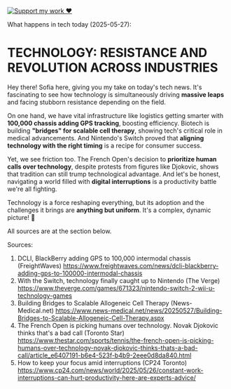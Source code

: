[![Support my work ❤️](https://img.shields.io/badge/Support%20my%20work%20❤️-orange?style=for-the-badge&logo=patreon&logoColor=white)](https://www.patreon.com/c/orobocigano)

What happens in tech today (2025-05-27):

# TECHNOLOGY: RESISTANCE AND REVOLUTION ACROSS INDUSTRIES

Hey there! Sofia here, giving you my take on today's tech news. It's fascinating to see how technology is simultaneously driving **massive leaps** and facing stubborn resistance depending on the field.

On one hand, we have vital infrastructure like logistics getting smarter with **100,000 chassis adding GPS tracking**, boosting efficiency. Biotech is building **"bridges" for scalable cell therapy**, showing tech's critical role in medical advancements. And Nintendo's Switch proved that **aligning technology with the right timing** is a recipe for consumer success.

Yet, we see friction too. The French Open's decision to **prioritize human calls over technology**, despite protests from figures like Djokovic, shows that tradition can still trump technological advantage. And let's be honest, navigating a world filled with **digital interruptions** is a productivity battle we're all fighting.

Technology is a force reshaping everything, but its adoption and the challenges it brings are **anything but uniform**. It's a complex, dynamic picture! 🤔

All sources are at the section below.

Sources:
1. DCLI, BlackBerry adding GPS to 100,000 intermodal chassis (FreightWaves)
   https://www.freightwaves.com/news/dcli-blackberry-adding-gps-to-100000-intermodal-chassis
2. With the Switch, technology finally caught up to Nintendo (The Verge)
   https://www.theverge.com/games/671323/nintendo-switch-2-wii-u-technology-games
3. Building Bridges to Scalable Allogeneic Cell Therapy (News-Medical.net)
   https://www.news-medical.net/news/20250527/Building-Bridges-to-Scalable-Allogeneic-Cell-Therapy.aspx
4. The French Open is picking humans over technology. Novak Djokovic thinks that's a bad call (Toronto Star)
   https://www.thestar.com/sports/tennis/the-french-open-is-picking-humans-over-technology-novak-djokovic-thinks-thats-a-bad-call/article_e6407191-b6e4-523f-b4b9-2eee0d8da840.html
5. How to keep your focus amid interruptions (CP24 Toronto)
   https://www.cp24.com/news/world/2025/05/26/constant-work-interruptions-can-hurt-productivity-here-are-experts-advice/